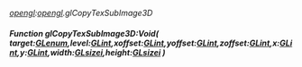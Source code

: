 _[opengl](../../modules/opengl/opengl-module.md):[opengl](../../modules/opengl/opengl-module.md).glCopyTexSubImage3D_
##### Function glCopyTexSubImage3D:Void( target:[GLenum](../../modules/opengl/opengl-glenum.md),level:[GLint](../../modules/opengl/opengl-glint.md),xoffset:[GLint](../../modules/opengl/opengl-glint.md),yoffset:[GLint](../../modules/opengl/opengl-glint.md),zoffset:[GLint](../../modules/opengl/opengl-glint.md),x:[GLint](../../modules/opengl/opengl-glint.md),y:[GLint](../../modules/opengl/opengl-glint.md),width:[GLsizei](../../modules/opengl/opengl-glsizei.md),height:[GLsizei](../../modules/opengl/opengl-glsizei.md) )
